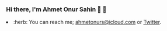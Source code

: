 ### Hi there, I'm Ahmet Onur Sahin :maple_leaf: :herb: 

  <li>:herb: You can reach me; <a href="ahmetonurs@icloud.com">ahmetonurs@icloud.com</a> or <a href="https://twitter.com/ahmetonursh">Twitter</a>.</li>

<br />
